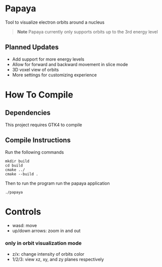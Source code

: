 # Papaya
Tool to visualize electron orbits around a nucleus
> **Note**
> Papaya currently only supports orbits up to the 3rd energy level
## Planned Updates
- Add support for more energy levels
- Allow for forward and backward movement in slice mode
- 3D voxel view of orbits
- More settings for customizing experience 

# How To Compile
## Dependencies
This project requires GTK4 to compile

## Compile Instructions
Run the following commands
```
mkdir build
cd build
cmake ../
cmake --build .
```
Then to run the program
run the papaya application
```
./papaya
```

# Controls
- wasd: move
- up/down arrows: zoom in and out
### only in orbit visualization mode
- z/x: change intensity of orbits color
- 1/2/3: view xz, xy, and zy planes respectively 
